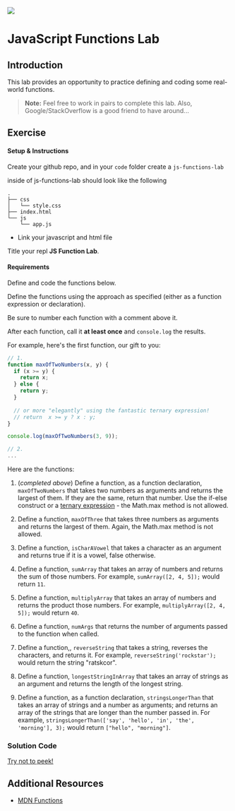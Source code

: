 ![](https://i.imgur.com/hGEeDR1.png)

# JavaScript Functions Lab

## Introduction

This lab provides an opportunity to practice defining and coding some real-world functions.

> **Note:** Feel free to work in pairs to complete this lab. Also, Google/StackOverflow is a good friend to have around...

## Exercise

#### Setup & Instructions

Create your github repo, and in your `code` folder create a `js-functions-lab`

inside of js-functions-lab should look like the following
```
.
├── css
│   └── style.css
├── index.html
└── js
    └── app.js
```

- Link your javascript and html file


Title your repl **JS Function Lab**.



#### Requirements

Define and code the functions below.

Define the functions using the approach as specified (either as a function expression or declaration).

Be sure to number each function with a comment above it.

After each function, call it **at least once** and `console.log` the results.

For example, here's the first function, our gift to you:

```js
// 1.
function maxOfTwoNumbers(x, y) {
  if (x >= y) {
    return x;
  } else {
    return y;
  }
  
  // or more "elegantly" using the fantastic ternary expression!
  // return  x >= y ? x : y;
}

console.log(maxOfTwoNumbers(3, 9));

// 2.
...
```

Here are the functions:

1. (_completed above_) Define a function, as a function declaration, `maxOfTwoNumbers` that takes two numbers as arguments and returns the largest of them. If they are the same, return that number. Use the if-else construct or a [ternary expression](https://developer.mozilla.org/en-US/docs/Web/JavaScript/Reference/Operators/Conditional_Operator) -  the Math.max method is not allowed.

2. Define a function, `maxOfThree` that takes three numbers as arguments and returns the largest of them. Again, the Math.max method is not allowed.

3. Define a function, `isCharAVowel` that takes a character as an argument and returns true if it is a vowel, false otherwise.

4. Define a function, `sumArray` that takes an array of numbers and returns the sum of those numbers. For example, `sumArray([2, 4, 5]);` would return `11`.

5. Define a function, `multiplyArray` that takes an array of numbers and returns the product those numbers. For example, `multiplyArray([2, 4, 5]);` would return `40`.

6. Define a function, `numArgs` that returns the number of arguments passed to the function when called.

7. Define a function,, `reverseString` that takes a string, reverses the characters, and returns it. For example, `reverseString('rockstar');` would return the string "ratskcor".

8. Define a function,  `longestStringInArray` that takes an array of strings as an argument and returns the length of the longest string.

9. Define a function, as a function declaration, `stringsLongerThan` that takes an array of strings and a number as arguments; and returns an array of the strings that are longer than the number passed in. For example, `stringsLongerThan(['say', 'hello', 'in', 'the', 'morning'], 3);` would return `["hello", "morning"]`.

### Solution Code

[Try not to peek!](https://repl.it/@jim_clark/JS-Functions-Lab)

## Additional Resources

- [MDN Functions](https://developer.mozilla.org/en-US/docs/Web/JavaScript/Guide/Functions)
